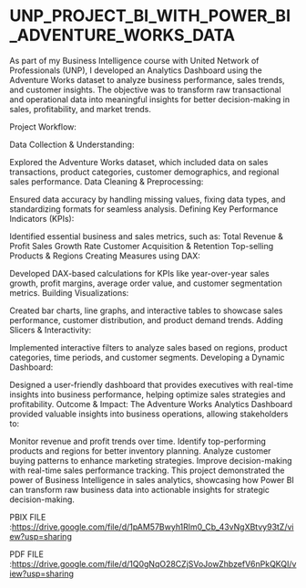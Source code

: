 # UNP_PROJECT_BI_WITH_POWER_BI_ADVENTURE_WORKS_DATA

As part of my Business Intelligence course with United Network of Professionals (UNP), I developed an Analytics Dashboard using the Adventure Works dataset to analyze business performance, sales trends, and customer insights. The objective was to transform raw transactional and operational data into meaningful insights for better decision-making in sales, profitability, and market trends.

Project Workflow:

Data Collection & Understanding:

Explored the Adventure Works dataset, which included data on sales transactions, product categories, customer demographics, and regional sales performance.
Data Cleaning & Preprocessing:

Ensured data accuracy by handling missing values, fixing data types, and standardizing formats for seamless analysis.
Defining Key Performance Indicators (KPIs):

Identified essential business and sales metrics, such as:
Total Revenue & Profit
Sales Growth Rate
Customer Acquisition & Retention
Top-selling Products & Regions
Creating Measures using DAX:

Developed DAX-based calculations for KPIs like year-over-year sales growth, profit margins, average order value, and customer segmentation metrics.
Building Visualizations:

Created bar charts, line graphs, and interactive tables to showcase sales performance, customer distribution, and product demand trends.
Adding Slicers & Interactivity:

Implemented interactive filters to analyze sales based on regions, product categories, time periods, and customer segments.
Developing a Dynamic Dashboard:

Designed a user-friendly dashboard that provides executives with real-time insights into business performance, helping optimize sales strategies and profitability.
Outcome & Impact:
The Adventure Works Analytics Dashboard provided valuable insights into business operations, allowing stakeholders to:

Monitor revenue and profit trends over time.
Identify top-performing products and regions for better inventory planning.
Analyze customer buying patterns to enhance marketing strategies.
Improve decision-making with real-time sales performance tracking.
This project demonstrated the power of Business Intelligence in sales analytics, showcasing how Power BI can transform raw business data into actionable insights for strategic decision-making.

PBIX FILE :https://drive.google.com/file/d/1pAM57Bwyh1Rlm0_Cb_43vNgXBtvy93tZ/view?usp=sharing

PDF FILE :https://drive.google.com/file/d/1Q0gNqO28CZjSVoJowZhbzefV6nPkQKQI/view?usp=sharing
